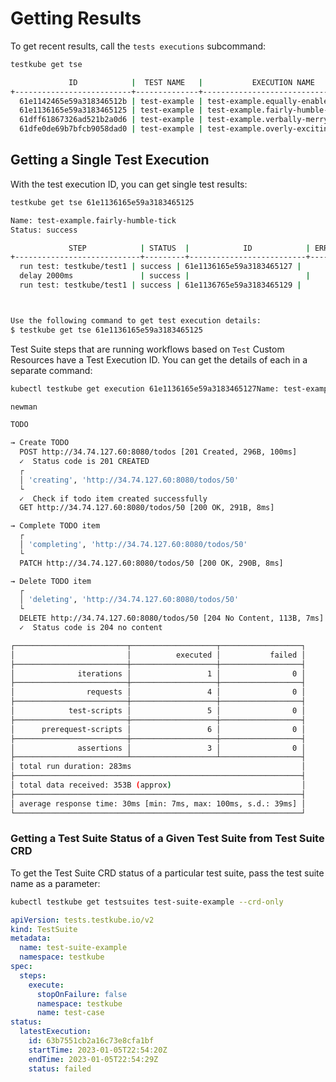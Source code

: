 # Getting Results

To get recent results, call the `tests executions` subcommand:

```sh
testkube get tse
```

```sh title="Expected output:"
             ID            |  TEST NAME   |           EXECUTION NAME            | STATUS  | STEPS
+--------------------------+--------------+-------------------------------------+---------+-------+
  61e1142465e59a318346512b | test-example | test-example.equally-enabled-heron  | success |     3
  61e1136165e59a3183465125 | test-example | test-example.fairly-humble-tick     | success |     3
  61dff61867326ad521b2a0d6 | test-example | test-example.verbally-merry-hagfish | success |     3
  61dfe0de69b7bfcb9058dad0 | test-example | test-example.overly-exciting-krill  | success |     3

```

## Getting a Single Test Execution

With the test execution ID, you can get single test results:

```sh
testkube get tse 61e1136165e59a3183465125
```

```sh title="Expected output:"
Name: test-example.fairly-humble-tick
Status: success

             STEP            | STATUS  |            ID            | ERROR
+----------------------------+---------+--------------------------+-------+
  run test: testkube/test1 | success | 61e1136165e59a3183465127 |
  delay 2000ms               | success |                          |
  run test: testkube/test1 | success | 61e1136765e59a3183465129 |



Use the following command to get test execution details:
$ testkube get tse 61e1136165e59a3183465125
```

Test Suite steps that are running workflows based on `Test` Custom Resources have a Test Execution ID. You can get the details of each in a separate command:

```sh
kubectl testkube get execution 61e1136165e59a3183465127Name: test-example-test1, Status: success, Duration: 4.677s

newman

TODO

→ Create TODO
  POST http://34.74.127.60:8080/todos [201 Created, 296B, 100ms]
  ✓  Status code is 201 CREATED
  ┌
  │ 'creating', 'http://34.74.127.60:8080/todos/50'
  └
  ✓  Check if todo item created successfully
  GET http://34.74.127.60:8080/todos/50 [200 OK, 291B, 8ms]

→ Complete TODO item
  ┌
  │ 'completing', 'http://34.74.127.60:8080/todos/50'
  └
  PATCH http://34.74.127.60:8080/todos/50 [200 OK, 290B, 8ms]

→ Delete TODO item
  ┌
  │ 'deleting', 'http://34.74.127.60:8080/todos/50'
  └
  DELETE http://34.74.127.60:8080/todos/50 [204 No Content, 113B, 7ms]
  ✓  Status code is 204 no content

┌─────────────────────────┬───────────────────┬──────────────────┐
│                         │          executed │           failed │
├─────────────────────────┼───────────────────┼──────────────────┤
│              iterations │                 1 │                0 │
├─────────────────────────┼───────────────────┼──────────────────┤
│                requests │                 4 │                0 │
├─────────────────────────┼───────────────────┼──────────────────┤
│            test-scripts │                 5 │                0 │
├─────────────────────────┼───────────────────┼──────────────────┤
│      prerequest-scripts │                 6 │                0 │
├─────────────────────────┼───────────────────┼──────────────────┤
│              assertions │                 3 │                0 │
├─────────────────────────┴───────────────────┴──────────────────┤
│ total run duration: 283ms                                      │
├────────────────────────────────────────────────────────────────┤
│ total data received: 353B (approx)                             │
├────────────────────────────────────────────────────────────────┤
│ average response time: 30ms [min: 7ms, max: 100ms, s.d.: 39ms] │
└────────────────────────────────────────────────────────────────┘

```

### Getting a Test Suite Status of a Given Test Suite from Test Suite CRD

To get the Test Suite CRD status of a particular test suite, pass the test suite name as a parameter:

```sh
kubectl testkube get testsuites test-suite-example --crd-only
```

```yaml title="Expected output:"
apiVersion: tests.testkube.io/v2
kind: TestSuite
metadata:
  name: test-suite-example
  namespace: testkube
spec:
  steps:
    execute:
      stopOnFailure: false
      namespace: testkube
      name: test-case
status:
  latestExecution:
    id: 63b7551cb2a16c73e8cfa1bf
    startTime: 2023-01-05T22:54:20Z
    endTime: 2023-01-05T22:54:29Z
    status: failed
```
